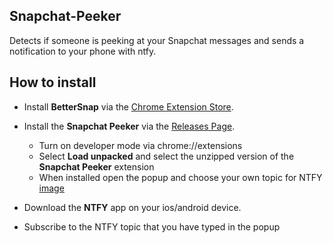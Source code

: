 ## Snapchat-Peeker
Detects if someone is peeking at your Snapchat messages and sends a notification to your phone with ntfy.

## How to install

- Install **BetterSnap** via the [Chrome Extension Store](https://chrome.google.com/webstore/detail/better-snapchat/bomphfefmmkghdkkpjdafehnmfpifook).
- Install the **Snapchat Peeker** via the [Releases Page](https://github.com/DaintyDust/Snapchat-Peeker/releases).
  - Turn on developer mode via chrome://extensions
  - Select **Load unpacked** and select the unzipped version of the **Snapchat Peeker** extension
  - When installed open the popup and choose your own topic for NTFY [image](https://github.com/user-attachments/assets/477a4618-6b3c-4240-86d6-4389ccb48e85)
    

- Download the **NTFY** app on your ios/android device.
- Subscribe to the NTFY topic that you have typed in the popup



